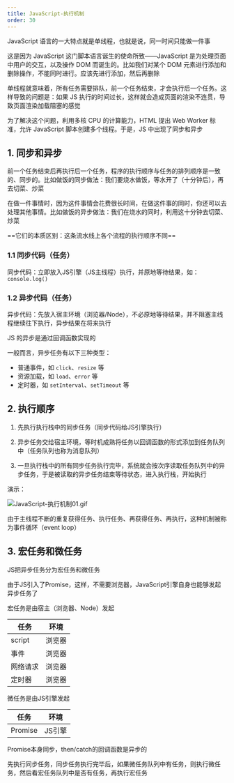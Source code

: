 ```yaml
---
title: JavaScript-执行机制
order: 30
---
```


JavaScript 语言的一大特点就是单线程，也就是说，同一时间只能做一件事

这是因为 JavaScript 这门脚本语言诞生的使命所致——JavaScript 是为处理页面中用户的交互，以及操作 DOM 而诞生的。比如我们对某个 DOM 元素进行添加和删除操作，不能同时进行。应该先进行添加，然后再删除

单线程就意味着，所有任务需要排队，前一个任务结束，才会执行后一个任务。这样导致的问题是：如果 JS 执行的时间过长，这样就会造成页面的渲染不连贯，导致页面渲染加载阻塞的感觉

为了解决这个问题，利用多核 CPU 的计算能力，HTML 提出 Web  Worker 标准，允许 JavaScript 脚本创建多个线程。于是，JS 中出现了同步和异步

## 1. 同步和异步

前一个任务结束后再执行后一个任务，程序的执行顺序与任务的排列顺序是一致的、同步的。比如做饭的同步做法：我们要烧水做饭，等水开了（十分钟后），再去切菜、炒菜

在做一件事情时，因为这件事情会花费很长时间，在做这件事的同时，你还可以去处理其他事情。比如做饭的异步做法：我们在烧水的同时，利用这十分钟去切菜、炒菜

==它们的本质区别：这条流水线上各个流程的执行顺序不同==

### 1.1 同步代码（任务）

同步代码：立即放入JS引擎（JS主线程）执行，并原地等待结果，如：`console.log()`

### 1.2 异步代码（任务）

异步代码：先放入宿主环境（浏览器/Node），不必原地等待结果，并不阻塞主线程继续往下执行，异步结果在将来执行

JS 的异步是通过回调函数实现的

一般而言，异步任务有以下三种类型：

+ 普通事件，如 `click`、`resize` 等
+ 资源加载，如 `load`、`error` 等
+ 定时器，如 `setInterval`、`setTimeout` 等

## 2. 执行顺序

1. 先执行执行栈中的同步任务（同步代码给JS引擎执行）

2. 异步任务交给宿主环境，等时机成熟将任务以回调函数的形式添加到任务队列中（任务队列也称为消息队列）
3. 一旦执行栈中的所有同步任务执行完毕，系统就会按次序读取任务队列中的异步任务，于是被读取的异步任务结束等待状态，进入执行栈，开始执行

演示：

![JavaScript-执行机制01.gif](https://zhf-picture.oss-cn-qingdao.aliyuncs.com/my-img/JavaScript-执行机制01.gif)

由于主线程不断的重复获得任务、执行任务、再获得任务、再执行，这种机制被称为事件循环（event loop）

## 3. 宏任务和微任务

JS把异步任务分为宏任务和微任务

由于JS引入了Promise，这样，不需要浏览器，JavaScript引擎自身也能够发起异步任务了

宏任务是由宿主（浏览器、Node）发起

| 任务     | 环境   |
| -------- | ------ |
| script   | 浏览器 |
| 事件     | 浏览器 |
| 网络请求 | 浏览器 |
| 定时器   | 浏览器 |

微任务是由JS引擎发起

| 任务    | 环境   |
| ------- | ------ |
| Promise | JS引擎 |

Promise本身同步，then/catch的回调函数是异步的

先执行同步任务，同步任务执行完毕后，如果微任务队列中有任务，则执行微任务，然后看宏任务队列中是否有任务，再执行宏任务
